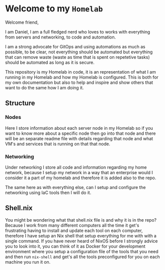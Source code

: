 # Welcome to my `Homelab`

Welcome friend,

I am Daniel, I am a full fledged nerd who loves to works with everything from
servers and networking, to code and automation.

I am a strong advocate for GitOps and using automations as much as possible,
to be clear, not everything should be automated but everything that can remove
waste (waste as time that is spent on repetetive tasks) should be automated as 
long as it is secure.

This repository is my Homelab in code, it is an representation of what I am
running in my Homelab and how my Homelab is configured. This is both for my own
documentation but also to help and inspire and show others that want to do the
same how I am doing it.

## Structure

### Nodes

Here I store information about each server node in my Homelab so if you want
to know more about a specific node then go into that node and there will be an
separate readme file with details regarding that node and what VM's and
services that is running on that that node.

### Networking

Under networking I store all code and information regarding my home network,
because I setup my network in a way that an enterprise would I consider it a 
part of my homelab and therefore it is added also to the repo.

The same here as with everything else, can I setup and configure the networking
using IaC tools then I will do it.

## Shell.nix

You might be wondering what that shell.nix file is and why it is in the repo?
Because I work from many different computers all the time it get's frustrating
having to install and update each tool on each computer, therefore I have
setup an Nix shell that setup everything for me with with a single command.
If you have never heard of NixOS before I strongly advice you to look into it,
you can think of it as Docker for your development environment where you setup
a configuration file of the tools that you need and then run `nix-shell` and 
get's all the tools preconfigured for you on each machine you run it on.

